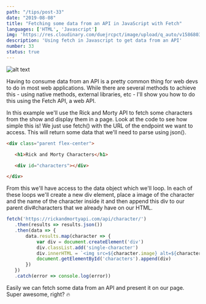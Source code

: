 ```yaml
---
path: "/tips/post-33"
date: "2019-08-08"
title: "Fetching some data from an API in JavaScript with Fetch"
languages: ['HTML', 'Javascript']
img: 'https://res.cloudinary.com/duejrcpct/image/upload/q_auto/v1586803755/tips/33-1_v0wupz.png'
description: 'Using fetch in Javascript to get data from an API'
number: 33
status: true
---
```


![alt text](https://res.cloudinary.com/duejrcpct/image/upload/q_auto/v1586803754/tips/33-2_kpte0i.png "Fetch data from API")

Having to consume data from an API is a pretty common thing for web devs to do in most web applications. While there are several methods to achieve this - using native methods, external libraries, etc - I'll show you how to do this using the Fetch API, a web API.

In this example we'll use the Rick and Morty API to fetch some characters from the show and display them in a page. Look at the code to see how simple this is! We just use fetch() with the URL of the endpoint we want to access. This will return some data that we'll need to parse using json().

 ```html
<div class="parent flex-center">

    <h1>Rick and Morty Characters</h1>

    <div id="characters"></div>

</div>
 ```

From this we'll have access to the data object which we'll loop. In each of these loops we'll create a new div element, place a image of the character and the name of the character inside it and then append this div to our parent div#characters that we already have on our HTML.


 ```javascript
fetch('https://rickandmortyapi.com/api/character/')
    .then(results => results.json())
    .then(data => {
        data.results.map(character => {
            var div = document.createElement('div')
            div.classList.add('single-character')
            div.innerHTML = `<img src=${character.image} alt=${character.name} /><h3>${character.name}</h3>`
            document.getElementById('characters').append(div)
        })
    })
    .catch(error => console.log(error))
 ```
  Easily we can fetch some data from an API and present it on our page. Super awesome, right? 🔥